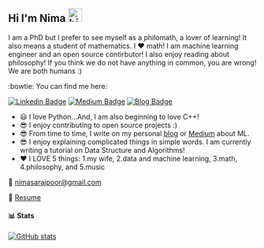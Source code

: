 ## Hi I'm Nima <img src="https://user-images.githubusercontent.com/1303154/88677602-1635ba80-d120-11ea-84d8-d263ba5fc3c0.gif" width="28px" height="28px" alt="hi">

I am a PhD but I prefer to see myself as a philomath, a lover of learning! It also means a student of mathematics. I :heart: math! I am machine learning engineer and an open source contirbutor! I also enjoy reading about philosophy! If you think we do not have anything in common, you are wrong! We are both humans :)

:bowtie: You can find me here:

[![Linkedin Badge](https://img.shields.io/badge/LinkedIn-Profile-blue)](https://www.linkedin.com/in/nimasarajpoor1991/)  [![Medium Badge](https://img.shields.io/badge/Medium-articles-black)](https://medium.com/@nimasarajpoor)  [![Blog Badge](https://img.shields.io/badge/Blog-ML-cyan)](https://nimasarajpoor.github.io/blog/)

- :smiley: I love Python...And, I am also beginning to love C++!
- :sunglasses: I enjoy contributing to open source projects :)
- :sunglasses: From time to time, I write on my personal [blog](https://nimasarajpoor.github.io/blog/) or [Medium](https://medium.com/@nimasarajpoor) about ML.
- :sunglasses: I enjoy explaining complicated things in simple words. I am currently writing a tutorial on Data Structure and Algorithms!
- :heart: I LOVE 5 things: 1.my wife, 2.data and machine learning, 3.math, 4.philosophy, and 5.music

:email: nimasarajpoor@gmail.com

:scroll: [Resume](./Resume.pdf)

#### :bar_chart: Stats

<!--- ![visitors](https://visitor-badge.glitch.me/badge?page_id=NimaSarajpoor.NimaSarajpoor) --->

[![GitHub stats](https://github-readme-stats.vercel.app/api?username=NimaSarajpoor&theme=tokyonight)](https://github.com/anuraghazra/github-readme-stats)

